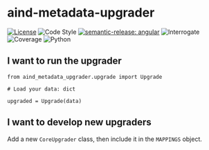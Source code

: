 # aind-metadata-upgrader

[![License](https://img.shields.io/badge/license-MIT-brightgreen)](LICENSE)
![Code Style](https://img.shields.io/badge/code%20style-black-black)
[![semantic-release: angular](https://img.shields.io/badge/semantic--release-angular-e10079?logo=semantic-release)](https://github.com/semantic-release/semantic-release)
![Interrogate](https://img.shields.io/badge/interrogate-100.0%25-brightgreen)
![Coverage](https://img.shields.io/badge/coverage-100%25-brightgreen?logo=codecov)
![Python](https://img.shields.io/badge/python->=3.7-blue?logo=python)

## I want to run the upgrader

```
from aind_metadata_upgrader.upgrade import Upgrade

# Load your data: dict

upgraded = Upgrade(data)
```

## I want to develop new upgraders

Add a new `CoreUpgrader` class, then include it in the `MAPPINGS` object.